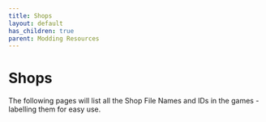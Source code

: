 ```yaml
---
title: Shops
layout: default
has_children: true
parent: Modding Resources
---
```


# Shops
The following pages will list all the Shop File Names and IDs in the games - labelling them for easy use.

